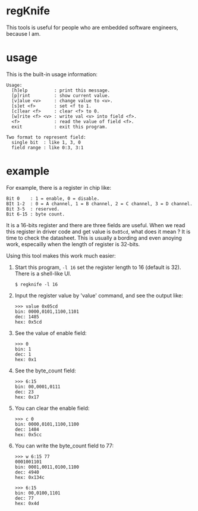 # regKnife

This tools is useful for people who are embedded software engineers, because I am.

# usage

This is the built-in usage information:

```
Usage:
  [h]elp          : print this message.
  [p]rint         : show current value.
  [v]alue <v>     : change value to <v>.
  [s]et <f>       : set <f to 1.
  [c]lear <f>     : clear <f> to 0.
  [w]rite <f> <v> : write val <v> into field <f>.
  <f>             : read the value of field <f>.
  exit            : exit this program.
  
Two format to represent field:
  single bit  : like 1, 3, 0
  field range : like 0:3, 3:1
```

# example

For example, there is a register in chip like:

```
Bit 0    : 1 = enable, 0 = disable.
BIt 1-2  : 0 = A channel, 1 = B channel, 2 = C channel, 3 = D channel.
Bit 3-5  : reserved.
Bit 6-15 : byte count.
```

It is a 16-bits register and there are three fields are useful. When we read this
register in driver code and get value is `0x05cd`, what does it mean ? It is time 
to check the datasheet. This is usually a bording and even anoying work, especailly
when the length of register is 32-bits.

Using this tool makes this work much easier:

1. Start this program, `-l 16` set the register length to 16 (default is 32). 
   There is a shell-like UI.
   ```
   $ regknife -l 16
   ```

2. Input the register value by 'value' command, and see the output like:
   ```
   >>> value 0x05cd
   bin: 0000,0101,1100,1101
   dec: 1485
   hex: 0x5cd
   ```
   
3. See the value of enable field:
   ```
   >>> 0
   bin: 1
   dec: 1
   hex: 0x1
   ```
   
4. See the byte_count field:
   ```
   >>> 6:15
   bin: 00,0001,0111
   dec: 23
   hex: 0x17
   ```
   
5. You can clear the enable field:
   ```	
   >>> c 0
   bin: 0000,0101,1100,1100
   dec: 1484
   hex: 0x5cc
   
   ```
   
6. You can write the byte_count field to 77:
   ```
   >>> w 6:15 77
   0001001101
   bin: 0001,0011,0100,1100
   dec: 4940
   hex: 0x134c
   
   >>> 6:15
   bin: 00,0100,1101
   dec: 77
   hex: 0x4d
   ```
